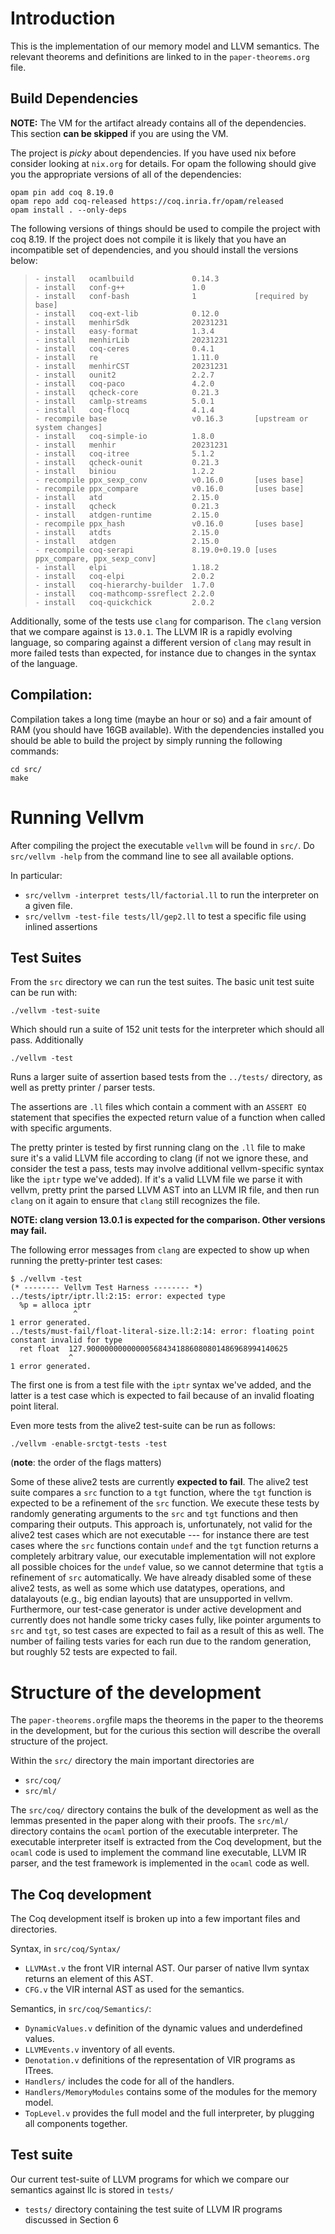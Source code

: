 # Introduction

This is the implementation of our memory model and LLVM semantics. The
relevant theorems and definitions are linked to in the
`paper-theorems.org` file.

## Build Dependencies

**NOTE:** The VM for the artifact already contains all of the
dependencies. This section **can be skipped** if you are using the VM.

The project is *picky* about dependencies. If you have used nix before
consider looking at `nix.org` for details. For opam the following
should give you the appropriate versions of all of the dependencies:

```
opam pin add coq 8.19.0
opam repo add coq-released https://coq.inria.fr/opam/released
opam install . --only-deps
```

The following versions of things should be used to compile the project
with coq 8.19. If the project does not compile it is likely that you
have an incompatible set of dependencies, and you should install the
versions below:

>     - install   ocamlbuild             0.14.3
>     - install   conf-g++               1.0
>     - install   conf-bash              1             [required by base]
>     - install   coq-ext-lib            0.12.0
>     - install   menhirSdk              20231231
>     - install   easy-format            1.3.4
>     - install   menhirLib              20231231
>     - install   coq-ceres              0.4.1
>     - install   re                     1.11.0
>     - install   menhirCST              20231231
>     - install   ounit2                 2.2.7
>     - install   coq-paco               4.2.0
>     - install   qcheck-core            0.21.3
>     - install   camlp-streams          5.0.1
>     - install   coq-flocq              4.1.4
>     - recompile base                   v0.16.3       [upstream or system changes]
>     - install   coq-simple-io          1.8.0
>     - install   menhir                 20231231
>     - install   coq-itree              5.1.2
>     - install   qcheck-ounit           0.21.3
>     - install   biniou                 1.2.2
>     - recompile ppx_sexp_conv          v0.16.0       [uses base]
>     - recompile ppx_compare            v0.16.0       [uses base]
>     - install   atd                    2.15.0
>     - install   qcheck                 0.21.3
>     - install   atdgen-runtime         2.15.0
>     - recompile ppx_hash               v0.16.0       [uses base]
>     - install   atdts                  2.15.0
>     - install   atdgen                 2.15.0
>     - recompile coq-serapi             8.19.0+0.19.0 [uses ppx_compare, ppx_sexp_conv]
>     - install   elpi                   1.18.2
>     - install   coq-elpi               2.0.2
>     - install   coq-hierarchy-builder  1.7.0
>     - install   coq-mathcomp-ssreflect 2.2.0
>     - install   coq-quickchick         2.0.2

Additionally, some of the tests use `clang` for comparison. The
`clang` version that we compare against is `13.0.1`. The LLVM IR is a
rapidly evolving language, so comparing against a different version of
`clang` may result in more failed tests than expected, for instance
due to changes in the syntax of the language.

## Compilation:

Compilation takes a long time (maybe an hour or so) and a fair amount
of RAM (you should have 16GB available). With the dependencies
installed you should be able to build the project by simply running
the following commands:

```
cd src/
make
```

# Running Vellvm

After compiling the project the executable `vellvm` will be found in `src/`.
Do `src/vellvm -help` from the command line to see all available options.

In particular:
- `src/vellvm -interpret tests/ll/factorial.ll` to run the interpreter on a given file.
- `src/vellvm -test-file tests/ll/gep2.ll` to test a specific file using inlined assertions

## Test Suites

From the `src` directory we can run the test suites. The basic unit test suite can be run with:

```
./vellvm -test-suite
```

Which should run a suite of 152 unit tests for the interpreter which
should all pass. Additionally

```
./vellvm -test
```

Runs a larger suite of assertion based tests from the `../tests/`
directory, as well as pretty printer / parser tests.

The assertions are `.ll` files which contain a comment with an `ASSERT
EQ` statement that specifies the expected return value of a function
when called with specific arguments.

The pretty printer is tested by first running clang on the `.ll` file
to make sure it's a valid LLVM file according to clang (if not we
ignore these, and consider the test a pass, tests may involve
additional vellvm-specific syntax like the `iptr` type we've
added). If it's a valid LLVM file we parse it with vellvm, pretty
print the parsed LLVM AST into an LLVM IR file, and then run `clang`
on it again to ensure that `clang` still recognizes the file.

**NOTE: clang version 13.0.1 is expected for the comparison. Other versions may fail.**

The following error messages from `clang` are expected to show up when
running the pretty-printer test cases:

```
$ ./vellvm -test 
(* -------- Vellvm Test Harness -------- *)
../tests/iptr/iptr.ll:2:15: error: expected type
  %p = alloca iptr
              ^
1 error generated.
../tests/must-fail/float-literal-size.ll:2:14: error: floating point constant invalid for type
  ret float  127.900000000000005684341886080801486968994140625
             ^
1 error generated.
```

The first one is from a test file with the `iptr` syntax we've added,
and the latter is a test case which is expected to fail because of an
invalid floating point literal.

Even more tests from the alive2 test-suite can be run as
follows:

```
./vellvm -enable-srctgt-tests -test
```

(**note**: the order of the flags matters)

Some of these alive2 tests are currently **expected to fail**. The
alive2 test suite compares a `src` function to a `tgt` function, where
the `tgt` function is expected to be a refinement of the `src`
function. We execute these tests by randomly generating arguments to
the `src` and `tgt` functions and then comparing their outputs. This
approach is, unfortunately, not valid for the alive2 test cases which
are not executable --- for instance there are test cases where the
`src` functions contain `undef` and the `tgt` function returns a
completely arbitrary value, our executable implementation will not
explore all possible choices for the `undef` value, so we cannot
determine that `tgt`is a refinement of `src` automatically. We have
already disabled some of these alive2 tests, as well as some which use
datatypes, operations, and datalayouts (e.g., big endian layouts) that
are unsupported in vellvm. Furthermore, our test-case generator is
under active development and currently does not handle some tricky
cases fully, like pointer arguments to `src` and `tgt`, so test cases
are expected to fail as a result of this as well. The number of
failing tests varies for each run due to the random generation, but
roughly 52 tests are expected to fail.

# Structure of the development

The `paper-theorems.org`file maps the theorems in the paper to the
theorems in the development, but for the curious this section will
describe the overall structure of the project.

Within the `src/` directory the main important directories are

- `src/coq/`
- `src/ml/`

The `src/coq/` directory contains the bulk of the development as well
as the lemmas presented in the paper along with their proofs. The
`src/ml/` directory contains the `ocaml` portion of the executable
interpreter. The executable interpreter itself is extracted from the
Coq development, but the `ocaml` code is used to implement the command
line executable, LLVM IR parser, and the test framework is implemented
in the `ocaml` code as well.

## The Coq development

The Coq development itself is broken up into a few important files and directories.

Syntax, in `src/coq/Syntax/`
- `LLVMAst.v` the front VIR internal AST. Our parser of native llvm syntax returns an element of this AST.
- `CFG.v`     the VIR internal AST as used for the semantics.

Semantics, in `src/coq/Semantics/`:
- `DynamicValues.v` definition of the dynamic values and underdefined values.
- `LLVMEvents.v`       inventory of all events.
- `Denotation.v`      definitions of the representation of VIR programs as ITrees.
- `Handlers/`            includes the code for all of the handlers.
- `Handlers/MemoryModules` contains some of the modules for the memory model.
- `TopLevel.v`      provides the full model and the full interpreter, by plugging all components together.

## Test suite

Our current test-suite of LLVM programs for which we compare our semantics against llc is stored in `tests/`

- `tests/` directory containing the test suite of LLVM IR programs discussed in Section 6
